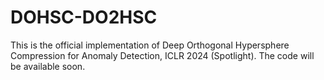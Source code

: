 # DOHSC-DO2HSC

This is the official implementation of Deep Orthogonal Hypersphere Compression for Anomaly Detection, ICLR 2024 (Spotlight). The code will be available soon.
